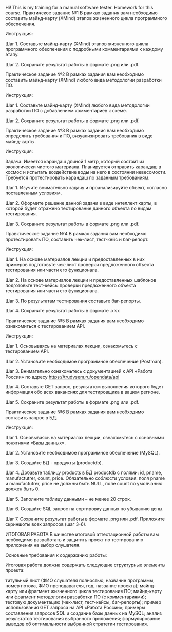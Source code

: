 Hi! This is my training for a manual software tester. Homework for this course.
Практичское задание №1
В рамках задания вам необходимо составить майнд-карту (XMind) этапов жизненного цикла программного обеспечения.

Инструкция:

Шаг 1. Составьте майнд-карту (XMind) этапов жизненного цикла программного обеспечения с подробными комментариями к каждому этапу.

Шаг 2. Сохраните результат работы в формате .png или .pdf.

Практическое задание №2
В рамках задания вам необходимо составить майнд-карту (XMind) любого вида методологии разработки ПО.

Инструкция:

Шаг 1. Составьте майнд-карту (XMind) любого вида методологии разработки ПО с добавлением комментариев к схеме.

Шаг 2. Сохраните результат работы в формате .png или .pdf.

Практическое задание №3
В рамках задания вам необходимо определить требования к ПО,  визуализировать требования в виде майнд-карты.

Инструкция:

Задача: Имеется карандаш длиной 1 метр, который состоит из экологически чистого материала. Планируется отправить карандаш в космос и испытать воздействие воды на него в состоянии невесомости. Требуется протестировать карандаш по заданным требованиям.

Шаг 1. Изучите внимательно задачу и проанализируйте объект, согласно поставленным условиям.

Шаг 2. Оформите решение данной задачи в виде интеллект карты, в которой будет отражено тестирование данного объекта по видам тестирования.

Шаг 3. Сохраните результат работы в формате .png или .pdf.

Правктическое задание №4
В рамках задания вам необходимо протестировать ПО, составить чек-лист, тест-кейс и баг-репорт.

Инструкция:

Шаг 1. На основе материалов лекции и предоставленных в них примеров подготовьте чек-лист проверки предложенного объекта тестирования или части его функционала.

Шаг 2. На основе материалов лекции и предоставленных шаблонов подготовьте тест-кейсы проверки предложенного объекта тестирования или части его функционала.

Шаг 3. По результатам тестирования составьте баг-репорты.

Шаг 4.  Сохраните результат работы в формате .xlsx

Практическое задание №5
В рамках задания вам необходимо ознакомиться с тестированием API.

Инструкция:

Шаг 1. Основываясь на материалах лекции, ознакомьтесь с тестированием API.

Шаг 2. Установите необходимое программное обеспечение (Postman).

Шаг 3. Внимательно ознакомьтесь с документацией к API «Работа России» по адресу https://trudvsem.ru/opendata/api

Шаг 4. Составьте GET запрос, результатом выполнения которого будет информация обо всех вакансиях для тестировщика в вашем регионе.

Шаг 5. Сохраните результат работы в формате .png или .pdf.

Практическое задание №6
В рамках задания вам необходимо cоставить запрос в БД.

Инструкция:

Шаг 1. Основываясь на материалах лекции, ознакомьтесь с основными понятиями «Базы данных».

Шаг 2. Установите необходимое программное обеспечение (MySQL).

Шаг 3. Создайте БД - продукты (productdb).

Шаг 4. Добавьте таблицу products в БД productdb с полями: id, pname, manufactutrer, count, price. Обязательно соблюсти условия: поля pname и manufactutrer, price не должны быть NULL, поле count по умолчанию должен быть 0.

Шаг 5. Заполните таблицу данными – не менее 20 строк. 

Шаг 6. Создайте SQL запрос на сортировку данных по убыванию цены.

Шаг 7. Сохраните результат работы в формате .png или .pdf. Приложите скриншоты всех запросов (шаг 3-6).

ИТОГОВАЯ РАБОТА
В качестве итоговой аттестационной работы вам необходимо разработать и защитить проект по тестированию приложения на выбор слушателя.

Основные требования к содержанию работы:

Итоговая работа должна содержать следующие структурные элементы проекта:

титульный лист (ФИО слушателя полностью, название программы, номер потока, ФИО преподавателя, год, название проекта);
майнд-карту или фрагмент жизненного цикла тестирования ПО;
майнд-карту или фрагмент методологии разработки ПО (с комментариями);
тестовую документацию (чек-лист, тест-кейсы, баг-репорты);
пример использования GET запроса на API «Работа России»;
примеры составления запросов SQL и создание базы данных на MySQL;
анализ результатов тестирования выбранного приложения; 
формулирование выводов об оптимальности выбранной стратегии тестирования.
